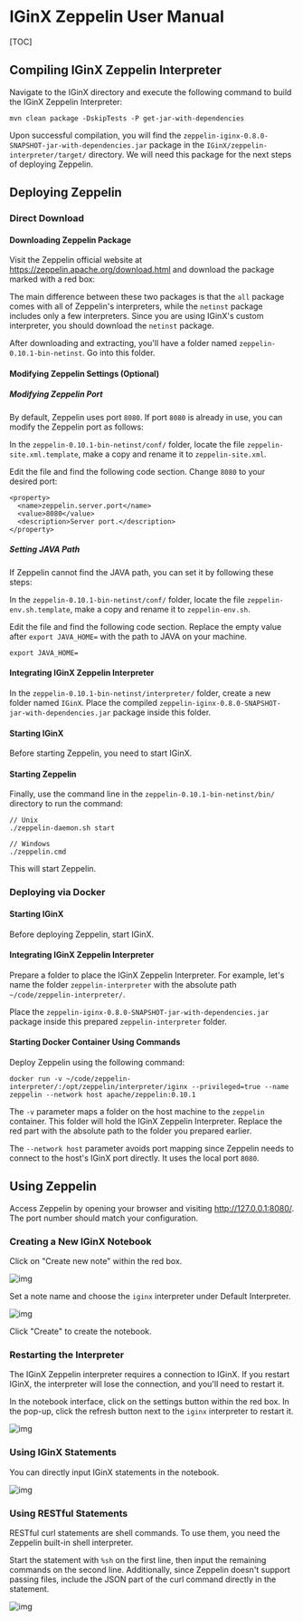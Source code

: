 # IGinX Zeppelin User Manual

[TOC]

## Compiling IGinX Zeppelin Interpreter

Navigate to the IGinX directory and execute the following command to build the IGinX Zeppelin Interpreter:

```Shell
mvn clean package -DskipTests -P get-jar-with-dependencies
```

Upon successful compilation, you will find the `zeppelin-iginx-0.8.0-SNAPSHOT-jar-with-dependencies.jar` package in the `IGinX/zeppelin-interpreter/target/` directory. We will need this package for the next steps of deploying Zeppelin.

## Deploying Zeppelin

### Direct Download

#### Downloading Zeppelin Package

Visit the Zeppelin official website at https://zeppelin.apache.org/download.html and download the package marked with a red box:

The main difference between these two packages is that the `all` package comes with all of Zeppelin's interpreters, while the `netinst` package includes only a few interpreters. Since you are using IGinX's custom interpreter, you should download the `netinst` package.

After downloading and extracting, you'll have a folder named `zeppelin-0.10.1-bin-netinst`. Go into this folder.

#### Modifying Zeppelin Settings (Optional)

##### Modifying Zeppelin Port

By default, Zeppelin uses port `8080`. If port `8080` is already in use, you can modify the Zeppelin port as follows:

In the `zeppelin-0.10.1-bin-netinst/conf/` folder, locate the file `zeppelin-site.xml.template`, make a copy and rename it to `zeppelin-site.xml`.

Edit the file and find the following code section. Change `8080` to your desired port:

```Shell
<property>
  <name>zeppelin.server.port</name>
  <value>8080</value>
  <description>Server port.</description>
</property>
```

##### Setting JAVA Path

If Zeppelin cannot find the JAVA path, you can set it by following these steps:

In the `zeppelin-0.10.1-bin-netinst/conf/` folder, locate the file `zeppelin-env.sh.template`, make a copy and rename it to `zeppelin-env.sh`.

Edit the file and find the following code section. Replace the empty value after `export JAVA_HOME=` with the path to JAVA on your machine.

```Shell
export JAVA_HOME=
```

#### Integrating IGinX Zeppelin Interpreter

In the `zeppelin-0.10.1-bin-netinst/interpreter/` folder, create a new folder named `IGinX`. Place the compiled `zeppelin-iginx-0.8.0-SNAPSHOT-jar-with-dependencies.jar` package inside this folder.

#### Starting IGinX

Before starting Zeppelin, you need to start IGinX.

#### Starting Zeppelin

Finally, use the command line in the `zeppelin-0.10.1-bin-netinst/bin/` directory to run the command:

```Shell
// Unix
./zeppelin-daemon.sh start

// Windows
./zeppelin.cmd
```

This will start Zeppelin.

### Deploying via Docker

#### Starting IGinX

Before deploying Zeppelin, start IGinX.

#### Integrating IGinX Zeppelin Interpreter

Prepare a folder to place the IGinX Zeppelin Interpreter. For example, let's name the folder `zeppelin-interpreter` with the absolute path `~/code/zeppelin-interpreter/`.

Place the `zeppelin-iginx-0.8.0-SNAPSHOT-jar-with-dependencies.jar` package inside this prepared `zeppelin-interpreter` folder.

#### Starting Docker Container Using Commands

Deploy Zeppelin using the following command:

```Shell
docker run -v ~/code/zeppelin-interpreter/:/opt/zeppelin/interpreter/iginx --privileged=true --name zeppelin --network host apache/zeppelin:0.10.1
```

The `-v` parameter maps a folder on the host machine to the `zeppelin` container. This folder will hold the IGinX Zeppelin Interpreter. Replace the red part with the absolute path to the folder you prepared earlier.

The `--network host` parameter avoids port mapping since Zeppelin needs to connect to the host's IGinX port directly. It uses the local port `8080`.

## Using Zeppelin

Access Zeppelin by opening your browser and visiting http://127.0.0.1:8080/. The port number should match your configuration.

### Creating a New IGinX Notebook

Click on "Create new note" within the red box.

![img](../images/IGinXZeppelin/create_new_note.png)

Set a note name and choose the `iginx` interpreter under Default Interpreter.

![img](../images/IGinXZeppelin/set_new_note.png)

Click "Create" to create the notebook.

### Restarting the Interpreter

The IGinX Zeppelin interpreter requires a connection to IGinX. If you restart IGinX, the interpreter will lose the connection, and you'll need to restart it.

In the notebook interface, click on the settings button within the red box. In the pop-up, click the refresh button next to the `iginx` interpreter to restart it.

![img](../images/IGinXZeppelin/restart_interpreter.png)

### Using IGinX Statements

You can directly input IGinX statements in the notebook.

![img](../images/IGinXZeppelin/iginx_sql.png)

### Using RESTful Statements

RESTful curl statements are shell commands. To use them, you need the Zeppelin built-in shell interpreter.

Start the statement with `%sh` on the first line, then input the remaining commands on the second line. Additionally, since Zeppelin doesn't support passing files, include the JSON part of the curl command directly in the statement.

![img](../images/IGinXZeppelin/restful.png)
